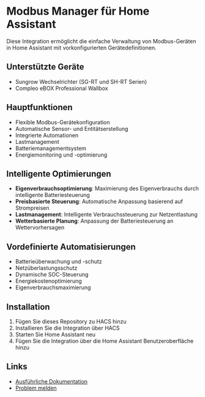 # Modbus Manager für Home Assistant

Diese Integration ermöglicht die einfache Verwaltung von Modbus-Geräten in Home Assistant mit vorkonfigurierten Gerätedefinitionen.

## Unterstützte Geräte

- Sungrow Wechselrichter (SG-RT und SH-RT Serien)
- Compleo eBOX Professional Wallbox

## Hauptfunktionen

- Flexible Modbus-Gerätekonfiguration
- Automatische Sensor- und Entitätserstellung
- Integrierte Automationen
- Lastmanagement
- Batteriemanagementsystem
- Energiemonitoring und -optimierung

## Intelligente Optimierungen

- **Eigenverbrauchsoptimierung**: Maximierung des Eigenverbrauchs durch intelligente Batteriesteuerung
- **Preisbasierte Steuerung**: Automatische Anpassung basierend auf Strompreisen
- **Lastmanagement**: Intelligente Verbrauchssteuerung zur Netzentlastung
- **Wetterbasierte Planung**: Anpassung der Batteriesteuerung an Wettervorhersagen

## Vordefinierte Automatisierungen

- Batterieüberwachung und -schutz
- Netzüberlastungsschutz
- Dynamische SOC-Steuerung
- Energiekostenoptimierung
- Eigenverbrauchsmaximierung

## Installation

1. Fügen Sie dieses Repository zu HACS hinzu
2. Installieren Sie die Integration über HACS
3. Starten Sie Home Assistant neu
4. Fügen Sie die Integration über die Home Assistant Benutzeroberfläche hinzu

## Links

- [Ausführliche Dokumentation](https://github.com/yourusername/ha-modbus-manager)
- [Problem melden](https://github.com/yourusername/ha-modbus-manager/issues) 